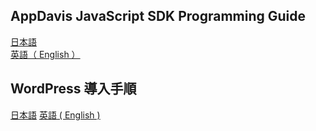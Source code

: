 ## AppDavis JavaScript SDK Programming Guide

[日本語](Programming_Guide.md)  
[英語（ English ）](Programming_Guide_English.md)

## WordPress 導入手順

[日本語](WordPress_Plugin.md)
[英語 ( English )](WordPress_Plugin_English.md)
